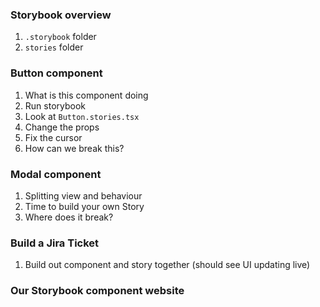 ### Storybook overview
1. `.storybook` folder
2. `stories` folder


### Button component
1. What is this component doing
2. Run storybook 
3. Look at `Button.stories.tsx`
4. Change the props
5. Fix the cursor
6. How can we break this?

### Modal component
1. Splitting view and behaviour
2. Time to build your own Story
3. Where does it break? 



### Build a Jira Ticket
1. Build out component and story together (should see UI updating live)


### Our Storybook component website